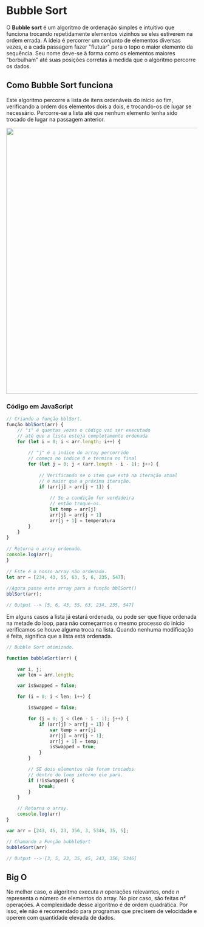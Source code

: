 # Bubble Sort
O **Bubble sort** é um algoritmo de ordenação simples e intuitivo que funciona trocando repetidamente elementos vizinhos se eles estiverem na ordem errada. A ideia é percorrer um conjunto de elementos diversas vezes, e a cada passagem fazer "flutuar" para o topo o maior elemento da sequência. Seu nome deve-se à forma como os elementos maiores "borbulham" até suas posições corretas à medida que o algoritmo percorre os dados.

## Como Bubble Sort funciona

Este algoritmo percorre a lista de itens ordenáveis do início ao fim, verificando a ordem dos elementos dois a dois, e trocando-os de lugar se necessário. Percorre-se a lista até que nenhum elemento tenha sido trocado de lugar na passagem anterior.

<div align="center">
<img src="https://www.w3resource.com/w3r_images/bubble-short.png" width="700px" />
</div>

### Código em JavaScript
```js
// Criando a função bblSort. 
função bblSort(arr) {  
	// "i" é quantas vezes o código vai ser executado
	// até que a lista esteja completamente ordenada 
	for (let i = 0; i < arr.length; i++) {  
  
		// "j" é o indice do array percorrido
		// começa no indice 0 e termina no final
		for (let j = 0; j < (arr.length - i - 1); j++) {  
  
			// Verificando se o item que está na iteração atual  
			// é maior que a próxima iteração. 
			if (arr[j] > arr[j + 1]) {  
  
				// Se a condição for verdadeira  
				// então troque-os.  
				let temp = arr[j]  
				arr[j] = arr[j + 1]  
				arr[j + 1] = temperatura  
		}  
	}  
}  
  
// Retorna o array ordenado.  
console.log(arr);  
}  
  
// Este é o nosso array não ordenado.  
let arr = [234, 43, 55, 63, 5, 6, 235, 547];  
  
//Agora passe este array para a função bblSort()  
bblSort(arr);

// Output --> [5, 6, 43, 55, 63, 234, 235, 547]
```

Em alguns casos a lista já estará ordenada, ou pode ser que fique ordenada na metade do loop, para não começarmos o mesmo processo do início verificamos se houve alguma troca na lista. Quando nenhuma modificação é feita, significa que a lista está ordenada.

```js
// Bubble Sort otimizado.

function bubbleSort(arr) {

	var i, j;
	var len = arr.length;

	var isSwapped = false;

	for (i = 0; i < len; i++) {

		isSwapped = false;

		for (j = 0; j < (len - i - 1); j++) {
			if (arr[j] > arr[j + 1]) {
				var temp = arr[j]
				arr[j] = arr[j + 1];
				arr[j + 1] = temp;
				isSwapped = true;
			}
		}

		// SE dois elementos não foram trocados
		// dentro do loop interno ele para.
		if (!isSwapped) {
			break;
		}
	}

	// Retorna o array.
	console.log(arr)
}

var arr = [243, 45, 23, 356, 3, 5346, 35, 5];

// Chamando a Função bubbleSort 
bubbleSort(arr)

// Output --> [3, 5, 23, 35, 45, 243, 356, 5346]
```
## Big O

No melhor caso, o algoritmo executa *n* operações relevantes, onde *n* representa o número de elementos do array. No pior caso, são feitas *n²* operações. A complexidade desse algoritmo é de ordem quadrática. Por isso, ele não é recomendado para programas que precisem de velocidade e operem com quantidade elevada de dados. 

